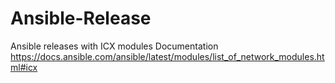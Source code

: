 # Ansible-Release
Ansible releases with ICX modules
Documentation
https://docs.ansible.com/ansible/latest/modules/list_of_network_modules.html#icx
